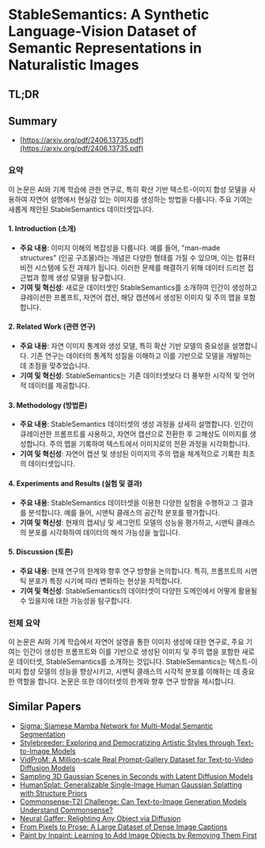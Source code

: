 # StableSemantics: A Synthetic Language-Vision Dataset of Semantic Representations in Naturalistic Images
## TL;DR
## Summary
- [https://arxiv.org/pdf/2406.13735.pdf](https://arxiv.org/pdf/2406.13735.pdf)

### 요약

이 논문은 AI와 기계 학습에 관한 연구로, 특히 확산 기반 텍스트-이미지 합성 모델을 사용하여 자연어 설명에서 현실감 있는 이미지를 생성하는 방법을 다룹니다. 주요 기여는 새롭게 제안된 StableSemantics 데이터셋입니다.

#### 1. Introduction (소개)
- **주요 내용**: 이미지 이해의 복잡성을 다룹니다. 예를 들어, "man-made structures" (인공 구조물)라는 개념은 다양한 형태를 가질 수 있으며, 이는 컴퓨터 비전 시스템에 도전 과제가 됩니다. 이러한 문제를 해결하기 위해 데이터 드리븐 접근법과 함께 생성 모델을 탐구합니다.
- **기여 및 혁신성**: 새로운 데이터셋인 StableSemantics를 소개하여 인간이 생성하고 큐레이션한 프롬프트, 자연어 캡션, 해당 캡션에서 생성된 이미지 및 주의 맵을 포함합니다.

#### 2. Related Work (관련 연구)
- **주요 내용**: 자연 이미지 통계와 생성 모델, 특히 확산 기반 모델의 중요성을 설명합니다. 기존 연구는 데이터의 통계적 성질을 이해하고 이를 기반으로 모델을 개발하는 데 초점을 맞추었습니다.
- **기여 및 혁신성**: StableSemantics는 기존 데이터셋보다 더 풍부한 시각적 및 언어적 데이터를 제공합니다.

#### 3. Methodology (방법론)
- **주요 내용**: StableSemantics 데이터셋의 생성 과정을 상세히 설명합니다. 인간이 큐레이션한 프롬프트를 사용하고, 자연어 캡션으로 전환한 후 고해상도 이미지를 생성합니다. 주의 맵을 기록하여 텍스트에서 이미지로의 전환 과정을 시각화합니다.
- **기여 및 혁신성**: 자연어 캡션 및 생성된 이미지의 주의 맵을 체계적으로 기록한 최초의 데이터셋입니다.

#### 4. Experiments and Results (실험 및 결과)
- **주요 내용**: StableSemantics 데이터셋을 이용한 다양한 실험을 수행하고 그 결과를 분석합니다. 예를 들어, 시맨틱 클래스의 공간적 분포를 평가합니다.
- **기여 및 혁신성**: 현재의 캡셔닝 및 세그먼트 모델의 성능을 평가하고, 시맨틱 클래스의 분포를 시각화하여 데이터의 해석 가능성을 높입니다.

#### 5. Discussion (토론)
- **주요 내용**: 현재 연구의 한계와 향후 연구 방향을 논의합니다. 특히, 프롬프트의 시맨틱 분포가 특정 시기에 따라 변화하는 현상을 지적합니다.
- **기여 및 혁신성**: StableSemantics의 데이터셋이 다양한 도메인에서 어떻게 활용될 수 있을지에 대한 가능성을 탐구합니다.

### 전체 요약
이 논문은 AI와 기계 학습에서 자연어 설명을 통한 이미지 생성에 대한 연구로, 주요 기여는 인간이 생성한 프롬프트와 이를 기반으로 생성된 이미지 및 주의 맵을 포함한 새로운 데이터셋, StableSemantics를 소개하는 것입니다. StableSemantics는 텍스트-이미지 합성 모델의 성능을 향상시키고, 시맨틱 클래스의 시각적 분포를 이해하는 데 중요한 역할을 합니다. 논문은 또한 데이터셋의 한계와 향후 연구 방향을 제시합니다.

## Similar Papers
- [Sigma: Siamese Mamba Network for Multi-Modal Semantic Segmentation](2404.04256.md)
- [Stylebreeder: Exploring and Democratizing Artistic Styles through Text-to-Image Models](2406.14599.md)
- [VidProM: A Million-scale Real Prompt-Gallery Dataset for Text-to-Video Diffusion Models](2403.06098.md)
- [Sampling 3D Gaussian Scenes in Seconds with Latent Diffusion Models](2406.13099.md)
- [HumanSplat: Generalizable Single-Image Human Gaussian Splatting with Structure Priors](2406.12459.md)
- [Commonsense-T2I Challenge: Can Text-to-Image Generation Models Understand Commonsense?](2406.07546.md)
- [Neural Gaffer: Relighting Any Object via Diffusion](2406.07520.md)
- [From Pixels to Prose: A Large Dataset of Dense Image Captions](2406.10328.md)
- [Paint by Inpaint: Learning to Add Image Objects by Removing Them First](2404.18212.md)
